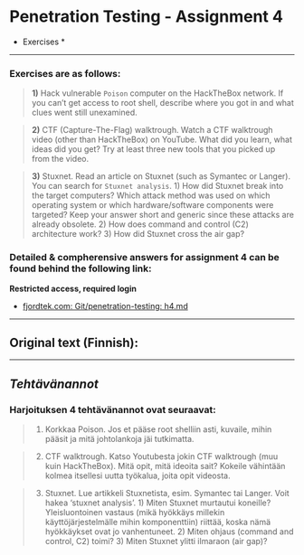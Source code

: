 Penetration Testing - Assignment 4
==============

* Exercises *
--------------

### Exercises are as follows:

> **1)** Hack vulnerable `Poison` computer on the HackTheBox network. If you can’t get access to root shell, describe where you got in and what clues went still unexamined.

> **2)** CTF (Capture-The-Flag) walktrough. Watch a CTF walktrough video (other than HackTheBox) on YouTube. What did you learn, what ideas did you get? Try at least three new tools that you picked up from the video.

> **3)** Stuxnet. Read an article on Stuxnet (such as Symantec or Langer). You can search for `Stuxnet analysis`. 1) How did Stuxnet break into the target computers? Which attack method was used on which operating system or which hardware/software components were targeted? Keep your answer short and generic since these attacks are already obsolete. 2) How does command and control (C2) architecture work? 3) How did Stuxnet cross the air gap?

### Detailed & compherensive answers for assignment 4 can be found behind the following link:

**Restricted access, required login**

- [fjordtek.com: Git/penetration-testing: h4.md](https://fjordtek.com/git/Fincer/penetration-testing/src/branch/master/exercises/h4.md)

--------------

## Original text (Finnish):

--------------

*Tehtävänannot*
--------------

### Harjoituksen 4 tehtävänannot ovat seuraavat:

> 1) Korkkaa Poison. Jos et pääse root shelliin asti, kuvaile, mihin pääsit ja mitä johtolankoja jäi tutkimatta.

> 2) CTF walktrough. Katso Youtubesta jokin CTF walktrough (muu kuin HackTheBox). Mitä opit, mitä ideoita sait? Kokeile vähintään kolmea itsellesi uutta työkalua, joita opit videosta.

> 3) Stuxnet. Lue artikkeli Stuxnetista, esim. Symantec tai Langer. Voit hakea ‘stuxnet analysis’. 1) Miten Stuxnet murtautui koneille? Yleisluontoinen vastaus (mikä hyökkäys millekin käyttöjärjestelmälle mihin komponenttiin) riittää, koska nämä hyökkäykset ovat jo vanhentuneet. 2) Miten ohjaus (command and control, C2) toimi? 3) Miten Stuxnet ylitti ilmaraon (air gap)?
